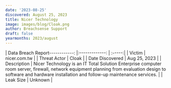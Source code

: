 ```yaml
---
date: '2023-08-25'
discovered: August 25, 2023
title: Nicer Technology
image: images/blog/Cloak.png
author: Breachsense Support
draft: false
yearmonths: 2023/august
---
```


| Data Breach Report------------:     |:-------------:    | :-----:|
| Victim      | nicer.com.tw      | 
| Threat Actor      | Cloak      | 
| Date Discovered      | Aug 25, 2023      | 
| Description      | Nicer Technology is an IT Total Solution Enterprise computer room server, firewall, network equipment planning from evaluation design to software and hardware installation and follow-up maintenance services.      | 
| Leak Size      | Unknown      | 

